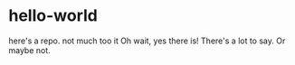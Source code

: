 # hello-world
here's a repo. not much too it
Oh wait, yes there is! There's a lot to say.
Or maybe not.

